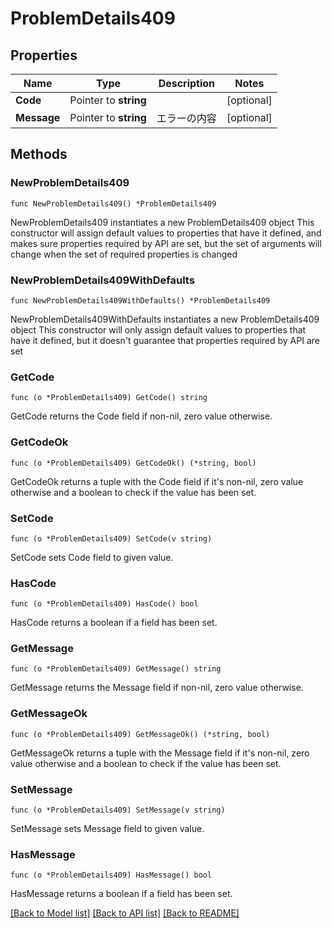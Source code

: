 # ProblemDetails409

## Properties

Name | Type | Description | Notes
------------ | ------------- | ------------- | -------------
**Code** | Pointer to **string** |  | [optional] 
**Message** | Pointer to **string** | エラーの内容 | [optional] 

## Methods

### NewProblemDetails409

`func NewProblemDetails409() *ProblemDetails409`

NewProblemDetails409 instantiates a new ProblemDetails409 object
This constructor will assign default values to properties that have it defined,
and makes sure properties required by API are set, but the set of arguments
will change when the set of required properties is changed

### NewProblemDetails409WithDefaults

`func NewProblemDetails409WithDefaults() *ProblemDetails409`

NewProblemDetails409WithDefaults instantiates a new ProblemDetails409 object
This constructor will only assign default values to properties that have it defined,
but it doesn't guarantee that properties required by API are set

### GetCode

`func (o *ProblemDetails409) GetCode() string`

GetCode returns the Code field if non-nil, zero value otherwise.

### GetCodeOk

`func (o *ProblemDetails409) GetCodeOk() (*string, bool)`

GetCodeOk returns a tuple with the Code field if it's non-nil, zero value otherwise
and a boolean to check if the value has been set.

### SetCode

`func (o *ProblemDetails409) SetCode(v string)`

SetCode sets Code field to given value.

### HasCode

`func (o *ProblemDetails409) HasCode() bool`

HasCode returns a boolean if a field has been set.

### GetMessage

`func (o *ProblemDetails409) GetMessage() string`

GetMessage returns the Message field if non-nil, zero value otherwise.

### GetMessageOk

`func (o *ProblemDetails409) GetMessageOk() (*string, bool)`

GetMessageOk returns a tuple with the Message field if it's non-nil, zero value otherwise
and a boolean to check if the value has been set.

### SetMessage

`func (o *ProblemDetails409) SetMessage(v string)`

SetMessage sets Message field to given value.

### HasMessage

`func (o *ProblemDetails409) HasMessage() bool`

HasMessage returns a boolean if a field has been set.


[[Back to Model list]](../README.md#documentation-for-models) [[Back to API list]](../README.md#documentation-for-api-endpoints) [[Back to README]](../README.md)


